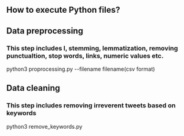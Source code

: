 ## How to execute Python files?

## Data preprocessing 
### This step includes l, stemming, lemmatization, removing punctualtion, stop words, links, numeric values etc.
python3 proprocessing.py --filename filename(csv format)

## Data cleaning
### This step includes removing irreverent tweets based on keywords

python3 remove_keywords.py 


